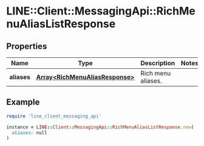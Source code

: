 # LINE::Client::MessagingApi::RichMenuAliasListResponse

## Properties

| Name | Type | Description | Notes |
| ---- | ---- | ----------- | ----- |
| **aliases** | [**Array&lt;RichMenuAliasResponse&gt;**](RichMenuAliasResponse.md) | Rich menu aliases. |  |

## Example

```ruby
require 'line_client_messaging_api'

instance = LINE::Client::MessagingApi::RichMenuAliasListResponse.new(
  aliases: null
)
```

